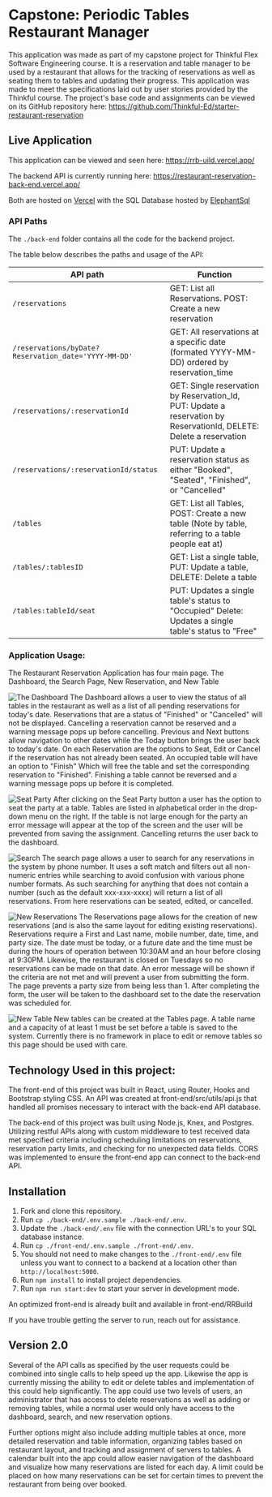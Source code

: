 # Capstone: Periodic Tables Restaurant Manager

This application was made as part of my capstone project for Thinkful Flex Software Engineering course. It is a reservation and table manager to be used by a restaurant that allows for the tracking of reservations as well as seating them to tables and updating their progress. This application was made to meet the specifications laid out by user stories provided by the Thinkful course. The project's base code and assignments can be viewed on its GitHub repository here: https://github.com/Thinkful-Ed/starter-restaurant-reservation

## Live Application

This application can be viewed and seen here: https://rrb-uild.vercel.app/

The backend API is currently running here: https://restaurant-reservation-back-end.vercel.app/

Both are hosted on [Vercel](https://vercel.com/home) with the SQL Database hosted by [ElephantSql](https://www.elephantsql.com/)

### API Paths

The `./back-end` folder contains all the code for the backend project.

The table below describes the paths and usage of the API:

| API path                                                 | Function                                                                                                            |
| -------------------------------------------------------- | ------------------------------------------------------------------------------------------------------------------- |
| `/reservations`                                          | GET: List all Reservations. POST: Create a new reservation                                                          |
| `/reservations/byDate?Reservation_date='YYYY-MM-DD'`     | GET: All reservations at a specific date (formated YYYY-MM-DD) ordered by reservation_time                          |
| `/reservations/:reservationId`                           | GET: Single reservation by Reservation_Id, PUT: Update a reservation by ReservationId, DELETE: Delete a reservation |
| `/reservations/:reservationId/status`                    | PUT: Update a reservation status as either "Booked", "Seated", "Finished", or "Cancelled"                           |
| `/tables`                                                | GET: List all Tables, POST: Create a new table (Note by table, referring to a table people eat at)                  |
| `/tables/:tablesID`                                      | GET: List a single table, PUT: Update a table, DELETE: Delete a table                                               |
| `/tables:tableId/seat`                                   | PUT: Updates a single table's status to "Occupied" Delete: Updates a single table's status to "Free"                |

### Application Usage:

The Restaurant Reservation Application has four main page. The Dashboard, the Search Page, New Reservation, and New Table

![The Dashboard](https://i.imgur.com/Kwen4CK.png)
The Dashboard allows a user to view the status of all tables in the restaurant as well as a list of all pending reservations for today's date. Reservations that are a status of "Finished" or "Cancelled" will not be displayed. Cancelling a reservation cannot be reserved and a warning message pops up before cancelling. Previous and Next buttons allow navigation to other dates while the Today button brings the user back to today's date. On each Reservation are the options to Seat, Edit or Cancel if the reservation has not already been seated. An occupied table will have an option to "Finish" Which will free the table and set the corresponding reservation to "Finished". Finishing a table cannot be reversed and a warning message pops up before it is completed.

![Seat Party](https://i.imgur.com/JfGWEB6.png)
After clicking on the Seat Party button a user has the option to seat the party at a table. Tables are listed in alphabetical order in the drop-down menu on the right. If the table is not large enough for the party an error message will appear at the top of the screen and the user will be prevented from saving the assignment. Cancelling returns the user back to the dashboard.

![Search](https://i.imgur.com/eMgnTJ7.png)
The search page allows a user to search for any reservations in the system by phone number. It uses a soft match and filters out all non-numeric entries while searching to avoid confusion with various phone number formats. As such searching for anything that does not contain a number (such as the default xxx-xxx-xxxx) will return a list of all reservations. From here reservations can be seated, edited, or cancelled.

![New Reservations](https://i.imgur.com/3zmmZha.png)
The Reservations page allows for the creation of new reservations (and is also the same layout for editing existing reservations). Reservations require a First and Last name, mobile number, date, time, and party size. The date must be today, or a future date and the time must be during the hours of operation between 10:30AM and an hour before closing at 9:30PM. Likewise, the restaurant is closed on Tuesdays so no reservations can be made on that date. An error message will be shown if the criteria are not met and will prevent a user from submitting the form. The page prevents a party size from being less than 1. After completing the form, the user will be taken to the dashboard set to the date the reservation was scheduled for.

![New Table](https://i.imgur.com/rSEGs5S.png)
New tables can be created at the Tables page. A table name and a capacity of at least 1 must be set before a table is saved to the system. Currently there is no framework in place to edit or remove tables so this page should be used with care.

## Technology Used in this project:

The front-end of this project was built in React, using Router, Hooks and Bootstrap styling CSS. An API was created at front-end/src/utils/api.js that handled all promises necessary to interact with the back-end API database.

The back-end of this project was built using Node.js, Knex, and Postgres. Utilizing restful APIs along with custom middleware to test received data met specified criteria including scheduling limitations on reservations, reservation party limits, and checking for no unexpected data fields. CORS was implemented to ensure the front-end app can connect to the back-end API.




## Installation

1. Fork and clone this repository.
1. Run `cp ./back-end/.env.sample ./back-end/.env`.
1. Update the `./back-end/.env` file with the connection URL's to your SQL database instance.
1. Run `cp ./front-end/.env.sample ./front-end/.env`.
1. You should not need to make changes to the `./front-end/.env` file unless you want to connect to a backend at a location other than `http://localhost:5000`.
1. Run `npm install` to install project dependencies.
1. Run `npm run start:dev` to start your server in development mode.

An optimized front-end is already built and available in front-end/RRBuild

If you have trouble getting the server to run, reach out for assistance.

## Version 2.0

Several of the API calls as specified by the user requests could be combined into single calls to help speed up the app. Likewise the app is currently missing the ability to edit or delete tables and implementation of this could help significantly. The app could use two levels of users, an administrator that has access to delete reservations as well as adding or removing tables, while a normal user would only have access to the dashboard, search, and new reservation options.

Further options might also include adding multiple tables at once, more detailed reservation and table information, organizing tables based on restaurant layout, and tracking and assignment of servers to tables. A calendar built into the app could allow easier navigation of the dashboard and visualize how many reservations are listed for each day. A limit could be placed on how many reservations can be set for certain times to prevent the restaurant from being over booked.
